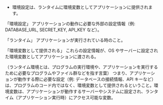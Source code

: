 - 環境設定は、ランタイムに環境変数としてアプリケーションに提供されます。

「環境設定」
アプリケーションの動作に必要な外部の設定情報（例: DATABASE_URL, SECRET_KEY, API_KEY など）。

「ランタイム」
アプリケーションが実行されている時のこと。

「環境変数として提供される」
これらの設定情報が、OS やサーバーに設定された環境変数としてアプリケーションに渡される。

（ランタイム環境とは、プログラムの実行環境や、アプリケーションを実行するために必要なプログラムやファイル群などを指す言葉）
つまり、アプリケーションが動作する際に必要な設定（例: データベースの接続情報、API キーなど）は、プログラムのコード内ではなく、環境変数として提供されるということ。環境変数は、アプリケーションが動作するサーバーやシステムに設定され、ランタイム（アプリケーション実行時）にアクセス可能な変数。
